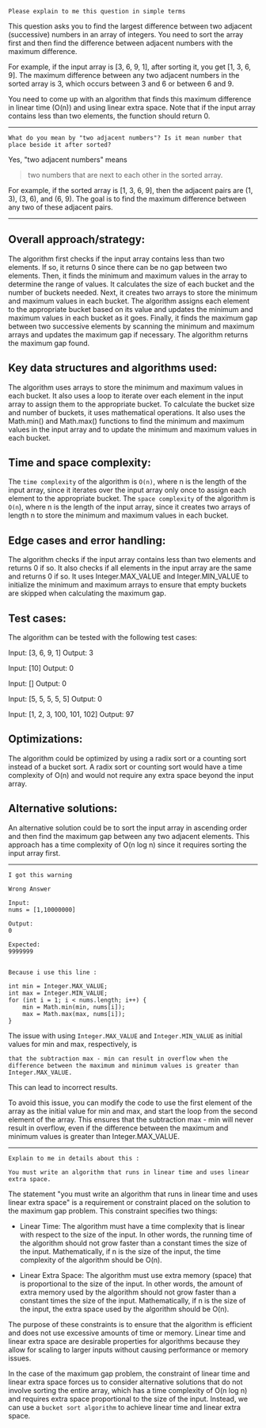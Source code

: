 ```
Please explain to me this question in simple terms
```
This question asks you to find the largest difference between two adjacent (successive) numbers in an array of integers. You need to sort the array first and then find the difference between adjacent numbers with the maximum difference.

For example, if the input array is [3, 6, 9, 1], after sorting it, you get [1, 3, 6, 9]. The maximum difference between any two adjacent numbers in the sorted array is 3, which occurs between 3 and 6 or between 6 and 9.

You need to come up with an algorithm that finds this maximum difference in linear time (O(n)) and using linear extra space. Note that if the input array contains less than two elements, the function should return 0.

___

```
What do you mean by "two adjacent numbers"? Is it mean number that place beside it after sorted?
```
Yes, "two adjacent numbers" means 
> two numbers that are next to each other in the sorted array. 

For example, if the sorted array is [1, 3, 6, 9], then the adjacent pairs are (1, 3), (3, 6), and (6, 9). The goal is to find the maximum difference between any two of these adjacent pairs.

___


## Overall approach/strategy:
The algorithm first checks if the input array contains less than two elements. If so, it returns 0 since there can be no gap between two elements. Then, it finds the minimum and maximum values in the array to determine the range of values. It calculates the size of each bucket and the number of buckets needed. Next, it creates two arrays to store the minimum and maximum values in each bucket. The algorithm assigns each element to the appropriate bucket based on its value and updates the minimum and maximum values in each bucket as it goes. Finally, it finds the maximum gap between two successive elements by scanning the minimum and maximum arrays and updates the maximum gap if necessary. The algorithm returns the maximum gap found.

## Key data structures and algorithms used:
The algorithm uses arrays to store the minimum and maximum values in each bucket. It also uses a loop to iterate over each element in the input array to assign them to the appropriate bucket. To calculate the bucket size and number of buckets, it uses mathematical operations. It also uses the Math.min() and Math.max() functions to find the minimum and maximum values in the input array and to update the minimum and maximum values in each bucket.

## Time and space complexity:
The `time complexity` of the algorithm is `O(n)`, where n is the length of the input array, since it iterates over the input array only once to assign each element to the appropriate bucket. The `space complexity` of the algorithm is `O(n`), where n is the length of the input array, since it creates two arrays of length n to store the minimum and maximum values in each bucket.

## Edge cases and error handling:
The algorithm checks if the input array contains less than two elements and returns 0 if so. It also checks if all elements in the input array are the same and returns 0 if so. It uses Integer.MAX_VALUE and Integer.MIN_VALUE to initialize the minimum and maximum arrays to ensure that empty buckets are skipped when calculating the maximum gap.

## Test cases:
The algorithm can be tested with the following test cases:

Input: [3, 6, 9, 1] Output: 3

Input: [10] Output: 0

Input: [] Output: 0

Input: [5, 5, 5, 5, 5] Output: 0

Input: [1, 2, 3, 100, 101, 102] Output: 97

## Optimizations:
The algorithm could be optimized by using a radix sort or a counting sort instead of a bucket sort. A radix sort or counting sort would have a time complexity of O(n) and would not require any extra space beyond the input array.

## Alternative solutions:
An alternative solution could be to sort the input array in ascending order and then find the maximum gap between any two adjacent elements. This approach has a time complexity of O(n log n) since it requires sorting the input array first.

___

```
I got this warning

Wrong Answer

Input:
nums = [1,10000000]

Output:
0

Expected:
9999999


Because i use this line :

int min = Integer.MAX_VALUE;
int max = Integer.MIN_VALUE;
for (int i = 1; i < nums.length; i++) {
    min = Math.min(min, nums[i]);
    max = Math.max(max, nums[i]);
}
```

The issue with using `Integer.MAX_VALUE` and `Integer.MIN_VALUE` as initial values for min and max, respectively, is 
```
that the subtraction max - min can result in overflow when the difference between the maximum and minimum values is greater than Integer.MAX_VALUE. 
```

This can lead to incorrect results.

To avoid this issue, you can modify the code to use the first element of the array as the initial value for min and max, and start the loop from the second element of the array. This ensures that the subtraction max - min will never result in overflow, even if the difference between the maximum and minimum values is greater than Integer.MAX_VALUE.

___

```
Explain to me in details about this :

You must write an algorithm that runs in linear time and uses linear extra space.
```

The statement "you must write an algorithm that runs in linear time and uses linear extra space" is a requirement or constraint placed on the solution to the maximum gap problem. This constraint specifies two things:

- Linear Time: The algorithm must have a time complexity that is linear with respect to the size of the input. In other words, the running time of the algorithm should not grow faster than a constant times the size of the input. Mathematically, if n is the size of the input, the time complexity of the algorithm should be O(n).

- Linear Extra Space: The algorithm must use extra memory (space) that is proportional to the size of the input. In other words, the amount of extra memory used by the algorithm should not grow faster than a constant times the size of the input. Mathematically, if n is the size of the input, the extra space used by the algorithm should be O(n).

The purpose of these constraints is to ensure that the algorithm is efficient and does not use excessive amounts of time or memory. Linear time and linear extra space are desirable properties for algorithms because they allow for scaling to larger inputs without causing performance or memory issues.

In the case of the maximum gap problem, the constraint of linear time and linear extra space forces us to consider alternative solutions that do not involve sorting the entire array, which has a time complexity of O(n log n) and requires extra space proportional to the size of the input. Instead, we can use a `bucket sort algorithm` to achieve linear time and linear extra space.